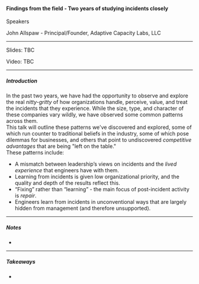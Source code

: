 #### Findings from the field - Two years of studying incidents closely

Speakers

John Allspaw - Principal/Founder, Adaptive Capacity Labs, LLC

---

Slides: TBC

Video: TBC

---

##### Introduction

In the past two years, we have had the opportunity to observe and explore the real *nitty-gritty* of how organizations handle, perceive, value, and treat the incidents that they experience. While the size, type, and character of these companies vary wildly, we have observed some common patterns across them.  
This talk will outline these patterns we've discovered and explored, some of which run counter to traditional beliefs in the industry, some of which pose dilemmas for businesses, and others that point to undiscovered *competitive advantages* that are being "left on the table."  
These patterns include:  

- A mismatch between leadership’s views on incidents and the *lived experience* that engineers have with them.
- Learning from incidents is given low organizational priority, and the quality and depth of the results reflect this.
- “Fixing” rather than “learning” - the main focus of post-incident activity is *repair*.
- Engineers learn from incidents in unconventional ways that are largely hidden from management (and therefore unsupported).

---

##### Notes

- 

---

##### Takeaways

- 
